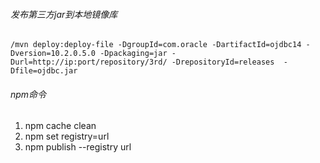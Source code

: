 ###### 发布第三方jar到本地镜像库
```
/mvn deploy:deploy-file -DgroupId=com.oracle -DartifactId=ojdbc14 -Dversion=10.2.0.5.0 -Dpackaging=jar -Durl=http://ip:port/repository/3rd/ -DrepositoryId=releases  -Dfile=ojdbc.jar 

``` 

###### npm命令
1. npm cache clean
2. npm set registry=url
3. npm publish --registry url
